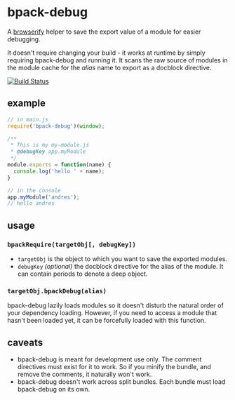 # bpack-debug

A [browserify](https://github.com/substack/node-browserify) helper to save the export value of a module for easier debugging.

It doesn't require changing your build - it works at runtime by simply requiring bpack-debug and running it. It scans the raw source of modules in the module cache for the _alias_ name to export as a docblock directive.

[![Build Status](https://travis-ci.org/zertosh/bpack-debug.svg)](https://travis-ci.org/zertosh/bpack-debug)

## example

```js
// in main.js
require('bpack-debug')(window);
```

```js
/**
 * This is my my-module.js
 * @debugKey app.myModule
 */
module.exports = function(name) {
  console.log('hello ' + name);
}
```

```js
// in the console
app.myModule('andres');
// hello andres
```

## usage

### `bpackRequire(targetObj[, debugKey])`

* `targetObj` is the object to which you want to save the exported modules.
* `debugKey` _(optional)_ the docblock directive for the alias of the module. It can contain periods to denote a deep object.

### `targetObj.bpackDebug(alias)`

bpack-debug lazily loads modules so it doesn't disturb the natural order of your dependency loading. However, if you need to access a module that hasn't been loaded yet, it can be forcefully loaded with this function.

## caveats

* bpack-debug is meant for development use only. The comment directives must exist for it to work. So if you minify the bundle, and remove the comments, it naturally won't work.
* bpack-debug doesn't work across split bundles. Each bundle must load bpack-debug on its own.
